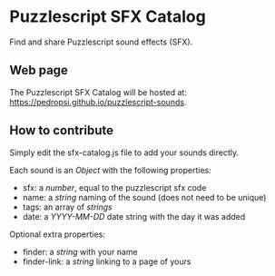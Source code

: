 # Puzzlescript SFX Catalog
Find and share Puzzlescript sound effects (SFX).

## Web page
The Puzzlescript SFX Catalog will be hosted at: https://pedropsi.github.io/puzzlescript-sounds.

## How to contribute
Simply edit the sfx-catalog.js file to add your sounds directly.

Each sound is an *Object* with the following properties:
  - sfx: a *number*, equal to the puzzlescript sfx code 
  - name: a *string* naming of the sound (does not need to be unique)
  - tags: an array of *strings*
  - date: a *YYYY-MM-DD* date string with the day it was added
  
Optional extra properties:
  - finder: a *string* with your name
  - finder-link: a *string* linking to a page of yours
